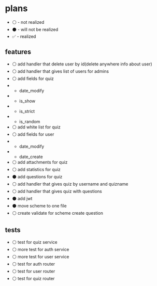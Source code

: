 # plans
- ⚪ - not realized
- ⚫ - will not be realized
- ✅ - realized
## features

- ⚪ add handler that delete user by id(delete anywhere info about user)
- ⚪ add handler that gives list of users for admins
- ⚪ add fields for quiz
- - date_modify
- - is_show 
- - is_strict
- - is_random
- ⚪ add white list for quiz
- ⚪ add fields for user
- - date_modify
- - date_create
- ⚪ add attachments for quiz
- ⚪ add statistics for quiz
- ⚫ add questions for quiz 
- ⚪ add handler that gives quiz by username and quizname
- ⚪ add handler that gives quiz with questions
- ⚫ add jwt
- ⚫ move scheme to one file
- ⚪ create validate for scheme create question

## tests

- ⚪ test for quiz service
- ⚪ more test for auth service
- ⚪ more test for user service
- ⚪ test for auth router
- ⚪ test for user router
- ⚪ test for quiz router